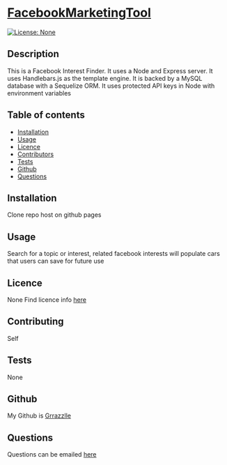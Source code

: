 
  # **[FacebookMarketingTool](http://github.com/grrazzlle/FacebookMarketingTool)**
  
  [![License: None](https://img.shields.io/badge/License-None-blue.svg)](https://choosealicense.com/)

  ## Description

  This is a Facebook Interest Finder. It uses a Node and Express server. It uses Handlebars.js as the template engine. It is backed by a MySQL database with a Sequelize ORM. It uses protected API keys in Node with environment variables

  ## Table of contents

  - [Installation](#Installation)
  - [Usage](#Usage)
  - [Licence](#Licence)
  - [Contributors](#Contributors)
  - [Tests](#Tests)
  - [Github](#Github)
  - [Questions](#Questions)

  ## Installation

  Clone repo host on github pages

  ## Usage

  Search for a topic or interest, related facebook interests will populate cars that users can save for future use

  ## Licence

  None 
  Find licence info [here](https://choosealicense.com/)

  ## Contributing

  Self

  ## Tests

  None

  ## Github

  My Github is [Grrazzlle](https://github.com/Grrazzlle)

  ## Questions

  Questions can be emailed [here](mailto:Cel47@miami.edu)
